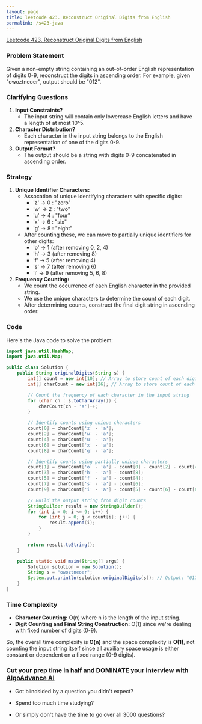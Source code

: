 ```yaml
---
layout: page
title: leetcode 423. Reconstruct Original Digits from English
permalink: /s423-java
---
```

[Leetcode 423. Reconstruct Original Digits from English](https://algoadvance.github.io/algoadvance/l423)
### Problem Statement

Given a non-empty string containing an out-of-order English representation of digits 0-9, reconstruct the digits in ascending order. For example, given "owoztneoer", output should be "012".

### Clarifying Questions

1. **Input Constraints?**
   - The input string will contain only lowercase English letters and have a length of at most 10^5.
2. **Character Distribution?**
   - Each character in the input string belongs to the English representation of one of the digits 0-9.
3. **Output Format?**
   - The output should be a string with digits 0-9 concatenated in ascending order.

### Strategy

1. **Unique Identifier Characters:**
   - Assocation of unique identifying characters with specific digits:
     - 'z' -> 0 : "zero"
     - 'w' -> 2 : "two"
     - 'u' -> 4 : "four"
     - 'x' -> 6 : "six"
     - 'g' -> 8 : "eight"
   - After counting these, we can move to partially unique identifiers for other digits:
     - 'o' -> 1 (after removing 0, 2, 4)
     - 'h' -> 3 (after removing 8)
     - 'f' -> 5 (after removing 4)
     - 's' -> 7 (after removing 6)
     - 'i' -> 9 (after removing 5, 6, 8)
2. **Frequency Counting:**
   - We count the occurrence of each English character in the provided string.
   - We use the unique characters to determine the count of each digit.
   - After determining counts, construct the final digit string in ascending order.

### Code

Here's the Java code to solve the problem:

```java
import java.util.HashMap;
import java.util.Map;

public class Solution {
    public String originalDigits(String s) {
        int[] count = new int[10]; // Array to store count of each digit
        int[] charCount = new int[26]; // Array to store count of each character

        // Count the frequency of each character in the input string
        for (char ch : s.toCharArray()) {
            charCount[ch - 'a']++;
        }

        // Identify counts using unique characters
        count[0] = charCount['z' - 'a'];
        count[2] = charCount['w' - 'a'];
        count[4] = charCount['u' - 'a'];
        count[6] = charCount['x' - 'a'];
        count[8] = charCount['g' - 'a'];

        // Identify counts using partially unique characters
        count[1] = charCount['o' - 'a'] - count[0] - count[2] - count[4];
        count[3] = charCount['h' - 'a'] - count[8];
        count[5] = charCount['f' - 'a'] - count[4];
        count[7] = charCount['s' - 'a'] - count[6];
        count[9] = charCount['i' - 'a'] - count[5] - count[6] - count[8];

        // Build the output string from digit counts
        StringBuilder result = new StringBuilder();
        for (int i = 0; i <= 9; i++) {
            for (int j = 0; j < count[i]; j++) {
                result.append(i);
            }
        }

        return result.toString();
    }

    public static void main(String[] args) {
        Solution solution = new Solution();
        String s = "owoztneoer";
        System.out.println(solution.originalDigits(s)); // Output: "012"
    }
}
```

### Time Complexity

- **Character Counting:** O(n) where n is the length of the input string.
- **Digit Counting and Final String Construction:** O(1) since we're dealing with fixed number of digits (0-9).

So, the overall time complexity is **O(n)** and the space complexity is **O(1)**, not counting the input string itself since all auxiliary space usage is either constant or dependent on a fixed range (0-9 digits).


### Cut your prep time in half and DOMINATE your interview with [AlgoAdvance AI](https://algoAdvance.com)

- Got blindsided by a question you didn't expect?

- Spend too much time studying?

- Or simply don't have the time to go over all 3000 questions?

